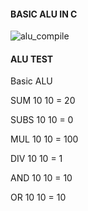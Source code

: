 ####  BASIC ALU IN C


![alu_compile](https://github.com/joses-bot/jose_vdiasat_workshop/assets/83429049/099e22e3-e4d1-4227-a412-25feea8f6d8b)

####  ALU TEST

Basic ALU

SUM 10  10  = 20

SUBS 10  10  = 0

MUL 10  10  = 100

DIV 10  10  = 1

AND 10  10  = 10

OR 10  10  = 10
